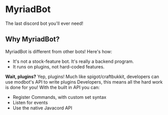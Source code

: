 # MyriadBot

The last discord bot you'll ever need!

## Why MyriadBot?
MyriadBot is different from other bots! Here's how:
 * It's not a stock-feature bot. It's really a backend program.
 * It runs on plugins, not hard-coded features.
 
**Wait, plugins?**
Yep, plugins! Much like spigot/craftbukkit, developers can use modbot's API to write plugins
Developers, this means all the hard work is done for you! With the built in API you can:
  * Register Commands, with custom set syntax
  * Listen for events
  * Use the native Javacord API
